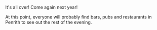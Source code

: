 It's all over! Come again next year!

At this point, everyone will probably find bars, pubs and restaurants in
Penrith to see out the rest of the evening.

